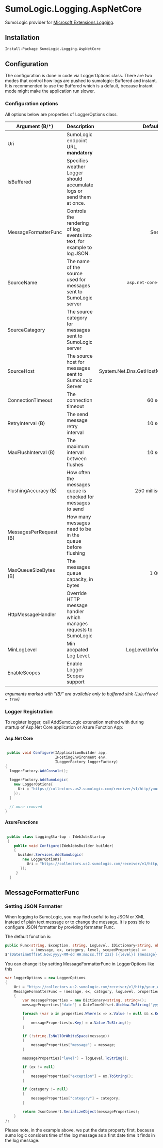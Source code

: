# SumoLogic.Logging.AspNetCore

SumoLogic provider for [Microsoft.Extensions.Logging](https://github.com/aspnet/Logging).

## Installation

```ps
Install-Package SumoLogic.Logging.AspNetCore
```

## Configuration

The configuration is done in code via LoggerOptions class. 
There are two modes that control how logs are pushed to sumologic: Buffered and instant.
It is recommended to use the Buffered which is a default, because Instant mode might make the application run slower.

### Configuration options

All options below are properties of LoggerOptions class.

| Argument (B/*)            | Description                                                                           | Default value         |
|---------------------------|---------------------------------------------------------------------------------------|----------------------:|
| Uri                       | SumoLogic endpoint URL, __mandatory__                                                 | `null`                |
| IsBuffered                | Specifies weather Logger should accumulate logs or send them at once.                 | true                   |
| MessageFormatterFunc      | Controls the rendering of log events into text, for example to log JSON.              | See below              |
| SourceName                | The name of the source used for messages sent to SumoLogic server                     | `asp.net-core-logger`|
| SourceCategory            | The source category for messages sent to SumoLogic server                             | `null`                |
| SourceHost                | The source host for messages sent to SumoLogic Server                                 | System.Net.Dns.GetHostName();|
| ConnectionTimeout         | The connection timeout                                                                | 60 seconds            |
| RetryInterval (B)         | The send message retry interval                                                       | 10 seconds            |
| MaxFlushInterval (B)      | The maximum interval between flushes                                                  | 10 seconds            |
| FlushingAccuracy (B)      | How often the messages queue is checked for messages to send                          | 250 milliseconds      |
| MessagesPerRequest (B)    | How many messages need to be in the queue before flushing                             | 100                   |
| MaxQueueSizeBytes (B)     | The messages queue capacity, in bytes                                                 | 1 000 000             |
| HttpMessageHandler        | Override HTTP message handler which manages requests to SumoLogic                     | `null`               |
| MinLogLevel               | Min accpated Log Level.                                                               | LogLevel.Information |
| EnableScopes              | Enable Logger Scopes support                                                          | true                 |

_arguments marked with "(B)" are available only to buffered sink (`IsBuffered = true`)_


### Logger Registration

To register logger, call AddSumoLogic extenstion method with during startup of Asp.Net Core application or Azure Function App:

#### Asp.Net Core
```csharp

 public void Configure(IApplicationBuilder app, 
                       IHostingEnvironment env,
                       ILoggerFactory loggerFactory)
{
  loggerFactory.AddConsole();
  
  loggerFactory.AddSumoLogic(
    new LoggerOptions{
      Uri = "https://collectors.us2.sumologic.com/receiver/v1/http/your_endpoint_here=="
    });
  }

  // more removed
}
```

#### AzureFunctions
```csharp

 public class LoggingStartup : IWebJobsStartup
 {
    public void Configure(IWebJobsBuilder builder)
    {
      builder.Services.AddSumoLogic(
        new LoggerOptions{
          Uri = "https://collectors.us2.sumologic.com/receiver/v1/http/your_endpoint_here=="
       });
     }
  }
```

## MessageFormatterFunc


### Setting JSON Formatter

When logging to SumoLogic, you may find useful to log JSON or XML instead of plain text message or to change the message. It is possible
to configure JSON formatter by providing formatter Func.

The default function is:
```csharp
public Func<string, Exception, string, LogLevel, IDictionary<string, object>, string> MessageFormatterFunc { get; set; }
            = (message, ex, category, level, scopedProperties) => 
$"{DateTimeOffset.Now:yyyy-MM-dd HH:mm:ss.fff zzz} [{level}] {message} {ex}";
```

You can change it by setting MessageFormatterFunc in LoggerOptions like this

```csharp
var loggerOptions = new LoggerOptions
{
    Uri = "https://collectors.us2.sumologic.com/receiver/v1/http/your_endpoint_here==",
    MessageFormatterFunc = (message, ex, category, logLevel, properties) =>
    {
        var messageProperties = new Dictionary<string, string>();
        messageProperties["date"] = DateTimeOffset.UtcNow.ToString("yyyy-MM-dd HH:mm:ss.fff zzz"); //use nlog format for datetime with timezone offset

        foreach (var o in properties.Where(x => x.Value != null && x.Key != "date"))
        {
            messageProperties[o.Key] = o.Value.ToString();
        }

        if (!string.IsNullOrWhiteSpace(message))
        {
            messageProperties["message"] = message;
        }

        messageProperties["level"] = logLevel.ToString();

        if (ex != null)
        {
            messageProperties["exception"] = ex.ToString();
        }

        if (category != null)
        {
            messageProperties["category"] = category;
        }

        return JsonConvert.SerializeObject(messageProperties);
    }
};
```

Please note, in the example above, we put the date property first, because sumo logic considers time of the log message as a first date time it finds in the log message.